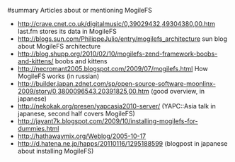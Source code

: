 ﻿#summary Articles about or mentioning MogileFS

  * http://crave.cnet.co.uk/digitalmusic/0,39029432,49304380,00.htm last.fm stores its data in MogileFS
  * http://blogs.sun.com/PhilippeJulio/entry/mogilefs_architecture sun blog about MogileFS architecture
  * http://blog.shupp.org/2010/02/10/mogilefs-zend-framework-boobs-and-kittens/ boobs and kittens
  * http://necromant2005.blogspot.com/2009/07/mogilefs.html How MogileFS works (in russian)
  * http://builder.japan.zdnet.com/sp/open-source-software-moonlinx-2009/story/0,3800096543,20391825,00.htm (good overview, in japanese)
  * http://nekokak.org/presen/yapcasia2010-server/ (YAPC::Asia talk in japanese, second half covers MogileFS)
  * http://jayant7k.blogspot.com/2009/10/installing-mogilefs-for-dummies.html
  * http://hathawaymix.org/Weblog/2005-10-17
  * http://d.hatena.ne.jp/happs/20110116/1295188599 (blogpost in japanese about installing MogileFS)